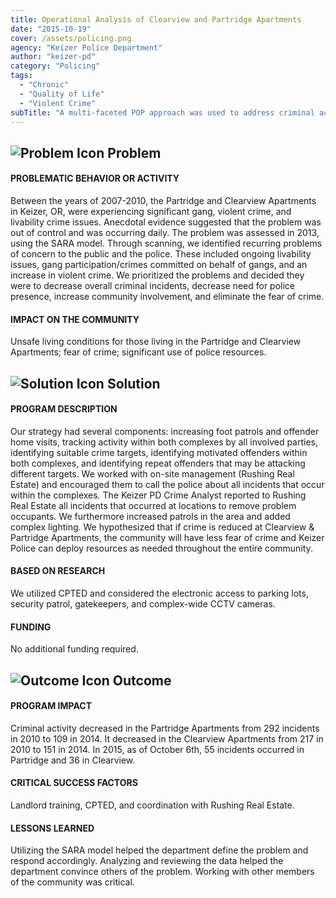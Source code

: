 ```yaml
---
title: Operational Analysis of Clearview and Partridge Apartments
date: "2015-10-19"
cover: /assets/policing.png
agency: "Keizer Police Department"
author: "keizer-pd"
category: "Policing"
tags:
  - "Chronic"
  - "Quality of Life"
  - "Violent Crime"
subTitle: "A multi-faceted POP approach was used to address criminal activity in two separate apartment complexes."
---
```


## ![Problem Icon](https://github.com/google/material-design-icons/raw/master/alert/1x_web/ic_error_outline_black_48dp.png "Problem") Problem

#### PROBLEMATIC BEHAVIOR OR ACTIVITY

Between the years of 2007-2010, the Partridge and Clearview Apartments in Keizer, OR, were experiencing significant gang, violent crime, and livability crime issues. Anecdotal evidence suggested that the problem was out of control and was occurring daily. The problem was assessed in 2013, using the SARA model. Through scanning, we identified recurring problems of concern to the public and the police. These included ongoing livability issues, gang participation/crimes committed on behalf of gangs, and an increase in violent crime. We prioritized the problems and decided they were to decrease overall criminal incidents, decrease need for police presence, increase community involvement, and eliminate the fear of crime.

#### IMPACT ON THE COMMUNITY

Unsafe living conditions for those living in the Partridge and Clearview Apartments; fear of crime; significant use of police resources.

## ![Solution Icon](https://github.com/google/material-design-icons/raw/master/action/1x_web/ic_lightbulb_outline_black_48dp.png "Solution") Solution

#### PROGRAM DESCRIPTION

Our strategy had several components: increasing foot patrols and offender home visits, tracking activity within both complexes by all involved parties, identifying suitable crime targets, identifying motivated offenders within both complexes, and identifying repeat offenders that may be attacking different targets. We worked with on-site management (Rushing Real Estate) and encouraged them to call the police about all incidents that occur within the complexes. The Keizer PD Crime Analyst reported to Rushing Real Estate all incidents that occurred at locations to remove problem occupants. We furthermore increased patrols in the area and added complex lighting. We hypothesized that if crime is reduced at Clearview & Partridge Apartments, the community will have less fear of crime and Keizer Police can deploy resources as needed throughout the entire community.

#### BASED ON RESEARCH

We utilized CPTED and considered the electronic access to parking lots, security patrol, gatekeepers, and complex-wide CCTV cameras.

#### FUNDING

No additional funding required.

## ![Outcome Icon](https://github.com/google/material-design-icons/raw/master/action/1x_web/ic_view_list_black_48dp.png "Outcome") Outcome

#### PROGRAM IMPACT

Criminal activity decreased in the Partridge Apartments from 292 incidents in 2010 to 109 in 2014. It decreased in the Clearview Apartments from 217 in 2010 to 151 in 2014. In 2015, as of October 6th, 55 incidents occurred in Partridge and 36 in Clearview.

#### CRITICAL SUCCESS FACTORS

Landlord training, CPTED, and coordination with Rushing Real Estate.

#### LESSONS LEARNED

Utilizing the SARA model helped the department define the problem and respond accordingly. Analyzing and reviewing the data helped the department convince others of the problem. Working with other members of the community was critical.
